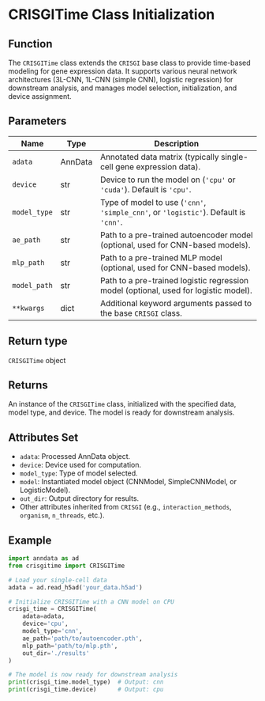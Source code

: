 # CRISGITime Class Initialization

## Function

The `CRISGITime` class extends the `CRISGI` base class to provide time-based modeling for gene expression data. It supports various neural network architectures (3L-CNN, 1L-CNN (simple CNN), logistic regression) for downstream analysis, and manages model selection, initialization, and device assignment.

## Parameters

| Name         | Type     | Description                                                                                  |
|--------------|----------|----------------------------------------------------------------------------------------------|
| `adata`      | AnnData  | Annotated data matrix (typically single-cell gene expression data).                          |
| `device`     | str      | Device to run the model on (`'cpu'` or `'cuda'`). Default is `'cpu'`.                        |
| `model_type` | str      | Type of model to use (`'cnn'`, `'simple_cnn'`, or `'logistic'`). Default is `'cnn'`.         |
| `ae_path`    | str      | Path to a pre-trained autoencoder model (optional, used for CNN-based models).               |
| `mlp_path`   | str      | Path to a pre-trained MLP model (optional, used for CNN-based models).                       |
| `model_path` | str      | Path to a pre-trained logistic regression model (optional, used for logistic model).          |
| `**kwargs`   | dict     | Additional keyword arguments passed to the base `CRISGI` class.                              |

## Return type

`CRISGITime` object

## Returns

An instance of the `CRISGITime` class, initialized with the specified data, model type, and device. The model is ready for downstream analysis.

## Attributes Set

- `adata`: Processed AnnData object.
- `device`: Device used for computation.
- `model_type`: Type of model selected.
- `model`: Instantiated model object (CNNModel, SimpleCNNModel, or LogisticModel).
- `out_dir`: Output directory for results.
- Other attributes inherited from `CRISGI` (e.g., `interaction_methods`, `organism`, `n_threads`, etc.).

## Example

```python
import anndata as ad
from crisgitime import CRISGITime

# Load your single-cell data
adata = ad.read_h5ad('your_data.h5ad')

# Initialize CRISGITime with a CNN model on CPU
crisgi_time = CRISGITime(
    adata=adata,
    device='cpu',
    model_type='cnn',
    ae_path='path/to/autoencoder.pth',
    mlp_path='path/to/mlp.pth',
    out_dir='./results'
)

# The model is now ready for downstream analysis
print(crisgi_time.model_type)  # Output: cnn
print(crisgi_time.device)      # Output: cpu
```
